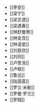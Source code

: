 - [[李安]]
- [[梁宁]]
- [[梁文道]]
- [[梁遇春]]
- [[林舒曼蒂]]
- [[林奕含]]
- [[林语堂]]
- [[刘慈欣]]
- [[刘同]]
- [[卢思浩]]
- [[卢梭]]
- [[鲁迅]]
- [[陆茵茵]]
- [[罗兰·米勒]]
- [[罗曼·罗兰]]
- [[罗翔]]